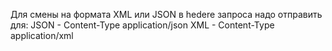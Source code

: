 Для смены на формата XML или JSON в hedere запроса надо отправить для: 
JSON - Content-Type application/json 
XML - Content-Type application/xml
